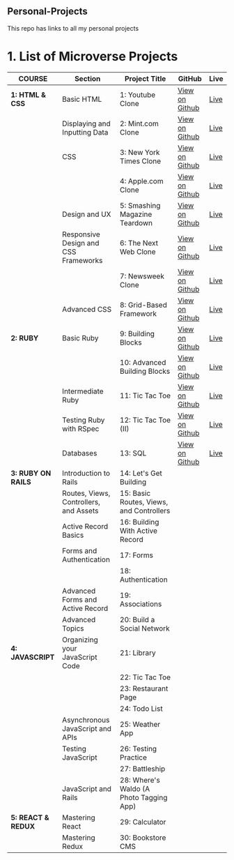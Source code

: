 ## Personal-Projects
This repo has links to all my personal projects


# 1. List of Microverse Projects

| COURSE               | Section                                | Project Title                            | GitHub                                                                  | Live                                                    |
| -------------------- | -------------------------------------- | ---------------------------------------- | ----------------------------------------------------------------------- | ------------------------------------------------------- |
| **1: HTML & CSS**    | Basic HTML                             | 1: Youtube Clone                         | [View on Github](https://github.com/Trodrige/youtubepageclone)            | [Live](https://trodrige.github.io/youtubepageclone/)            |
|                      | Displaying and Inputting Data          | 2: Mint.com Clone                        | [View on Github](https://github.com/Trodrige/mint-sign-up-clone)               | [Live](https://trodrige.github.io/mint-sign-up-clone/)               |
|                      | CSS                                    | 3: New York Times Clone                  | [View on Github](https://github.com/Trodrige/New-York-Times-Clone/)                | [Live](https://trodrige.github.io/New-York-Times-Clone/)                |
|                      |                                        | 4: Apple.com Clone                       | [View on Github](https://github.com/Trodrige/Apple-page-clone/)              | [Live](https://trodrige.github.io/Apple-page-clone)              |
|                      | Design and UX                          | 5: Smashing Magazine Teardown            | [View on Github](https://github.com/Trodrige/Heatmap-of-smashing-magazine)          | [Live](https://trodrige.github.io/Heatmap-of-smashing-magazine/)          |
|                      | Responsive Design and CSS Frameworks   | 6: The Next Web Clone                    | [View on Github](https://github.com/Trodrige/tnw-clone)                | [Live](https://trodrige.github.io/tnw-clone)                |
|                      |                                        | 7: Newsweek Clone                        | [View on Github](https://github.com/Trodrige/newsweek-clone)           | [Live](https://trodrige.github.io/newsweek-clone/)           |
|                      | Advanced CSS                           | 8: Grid-Based Framework                  | [View on Github](https://github.com/fivan18/tnw-clone/pull/4) | [Live](https://rawcdn.githack.com/fivan18/tnw-clone/06da903b0d031cdd6e3d6c6a39142d24196e288c/index.html) |  |
| **2: RUBY**          | Basic Ruby                             | 9: Building Blocks                       | [View on Github](https://github.com/bolah2009/bubble-sort)              | [Live](https://bolabuari.com/bubble-sort/)              |
|                      |                                        | 10: Advanced Building Blocks             | [View on Github](https://github.com/bolah2009/enumerable-methods)       | [Live](https://bolabuari.com/enumerable-methods/)       |
|                      | Intermediate Ruby                      | 11: Tic Tac Toe                          | [View on Github](https://github.com/bolah2009/tic-tac-toe)              | [Live](https://bolabuari.com/tic-tac-toe/)              |
|                      | Testing Ruby with RSpec                | 12: Tic Tac Toe (II)                     | [View on Github](https://github.com/bolah2009/tic-tac-toe)              | [Live](https://bolabuari.com/tic-tac-toe/)              |
|                      | Databases                              | 13: SQL                                  | [View on Github](https://github.com/bolah2009/sql-zoo)                  | [Live](https://bolabuari.com/sql-zoo/)                  |
| **3: RUBY ON RAILS** | Introduction to Rails                  | 14: Let's Get Building                   |                                                                         |                                                         |
|                      | Routes, Views, Controllers, and Assets | 15: Basic Routes, Views, and Controllers |                                                                         |                                                         |
|                      | Active Record Basics                   | 16: Building With Active Record          |                                                                         |                                                         |
|                      | Forms and Authentication               | 17: Forms                                |                                                                         |                                                         |
|                      |                                        | 18: Authentication                       |                                                                         |                                                         |
|                      | Advanced Forms and Active Record       | 19: Associations                         |                                                                         |                                                         |
|                      | Advanced Topics                        | 20: Build a Social Network               |                                                                         |                                                         |
| **4: JAVASCRIPT**    | Organizing your JavaScript Code        | 21: Library                              |                                                                         |                                                         |
|                      |                                        | 22: Tic Tac Toe                          |                                                                         |                                                         |
|                      |                                        | 23: Restaurant Page                      |                                                                         |                                                         |
|                      |                                        | 24: Todo List                            |                                                                         |                                                         |
|                      | Asynchronous JavaScript and APIs       | 25: Weather App                          |                                                                         |                                                         |
|                      | Testing JavaScript                     | 26: Testing Practice                     |                                                                         |                                                         |
|                      |                                        | 27: Battleship                           |                                                                         |                                                         |
|                      | JavaScript and Rails                   | 28: Where's Waldo (A Photo Tagging App)  |                                                                         |                                                         |
| **5: REACT & REDUX** | Mastering React                        | 29: Calculator                           |                                                                         |                                                         |
|                      | Mastering Redux                        | 30: Bookstore CMS                        |                                                                         |                                                         |
